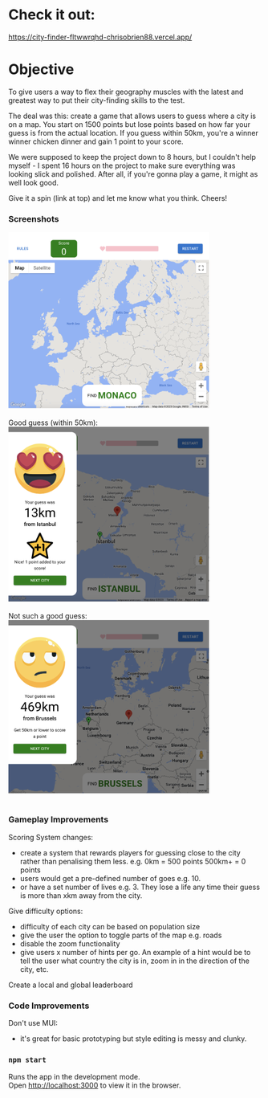 # Check it out:

https://city-finder-fltwwrqhd-chrisobrien88.vercel.app/

# Objective

To give users a way to flex their geography muscles with the latest and greatest way to put their city-finding skills to the test.

The deal was this: create a game that allows users to guess where a city is on a map. You start on 1500 points but lose points based on how far your guess is from the actual location. If you guess within 50km, you're a winner winner chicken dinner and gain 1 point to your score.

We were supposed to keep the project down to 8 hours, but I couldn't help myself - I spent 16 hours on the project to make sure everything was looking slick and polished. After all, if you're gonna play a game, it might as well look good.

Give it a spin (link at top) and let me know what you think. Cheers!

### Screenshots

<img src="./src/assets/find-city-game-start.png" width="400"/>
</br></br>
Good guess (within 50km):

<img src="./src/assets/find-city-success.png" width="400"/>
</br></br>
Not such a good guess:

<img src="./src/assets/find-city-unsuccessful.png" width="400"/>
</br></br>

### Gameplay Improvements

Scoring System changes:

- create a system that rewards players for guessing close to the city rather than penalising them less. e.g. 0km = 500 points 500km+ = 0 points
- users would get a pre-defined number of goes e.g. 10.
- or have a set number of lives e.g. 3. They lose a life any time their guess is more than xkm away from the city.

Give difficulty options:

- difficulty of each city can be based on population size
- give the user the option to toggle parts of the map e.g. roads
- disable the zoom functionality
- give users x number of hints per go. An example of a hint would be to tell the user what country the city is in, zoom in in the direction of the city, etc.

Create a local and global leaderboard

### Code Improvements

Don't use MUI:

- it's great for basic prototyping but style editing is messy and clunky.

### `npm start`

Runs the app in the development mode.\
Open [http://localhost:3000](http://localhost:3000) to view it in the browser.
